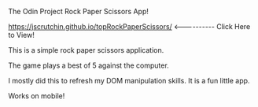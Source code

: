 The Odin Project Rock Paper Scissors App!

https://jscrutchin.github.io/topRockPaperScissors/ <---------- Click Here to View!

This is a simple rock paper scissors application. 

The game plays a best of 5 against the computer.

I mostly did this to refresh my DOM manipulation skills. It is a fun little app.

Works on mobile!
